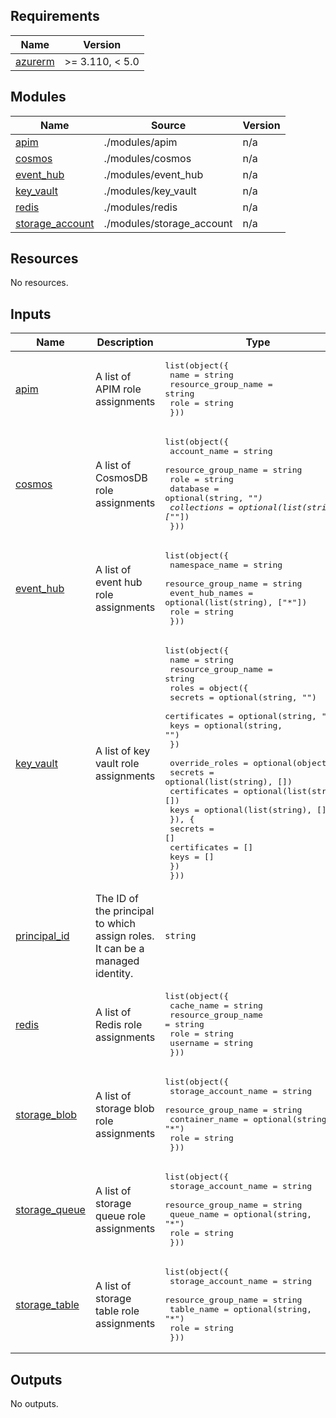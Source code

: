 <!-- BEGIN_TF_DOCS -->
## Requirements

| Name | Version |
|------|---------|
| <a name="requirement_azurerm"></a> [azurerm](#requirement\_azurerm) | >= 3.110, < 5.0 |

## Modules

| Name | Source | Version |
|------|--------|---------|
| <a name="module_apim"></a> [apim](#module\_apim) | ./modules/apim | n/a |
| <a name="module_cosmos"></a> [cosmos](#module\_cosmos) | ./modules/cosmos | n/a |
| <a name="module_event_hub"></a> [event\_hub](#module\_event\_hub) | ./modules/event_hub | n/a |
| <a name="module_key_vault"></a> [key\_vault](#module\_key\_vault) | ./modules/key_vault | n/a |
| <a name="module_redis"></a> [redis](#module\_redis) | ./modules/redis | n/a |
| <a name="module_storage_account"></a> [storage\_account](#module\_storage\_account) | ./modules/storage_account | n/a |

## Resources

No resources.

## Inputs

| Name | Description | Type | Default | Required |
|------|-------------|------|---------|:--------:|
| <a name="input_apim"></a> [apim](#input\_apim) | A list of APIM role assignments | <pre>list(object({<br/>    name                = string<br/>    resource_group_name = string<br/>    role                = string<br/>  }))</pre> | `[]` | no |
| <a name="input_cosmos"></a> [cosmos](#input\_cosmos) | A list of CosmosDB role assignments | <pre>list(object({<br/>    account_name        = string<br/>    resource_group_name = string<br/>    role                = string<br/>    database            = optional(string, "*")<br/>    collections         = optional(list(string), ["*"])<br/>  }))</pre> | `[]` | no |
| <a name="input_event_hub"></a> [event\_hub](#input\_event\_hub) | A list of event hub role assignments | <pre>list(object({<br/>    namespace_name      = string<br/>    resource_group_name = string<br/>    event_hub_names     = optional(list(string), ["*"])<br/>    role                = string<br/>  }))</pre> | `[]` | no |
| <a name="input_key_vault"></a> [key\_vault](#input\_key\_vault) | A list of key vault role assignments | <pre>list(object({<br/>    name                = string<br/>    resource_group_name = string<br/>    roles = object({<br/>      secrets      = optional(string, "")<br/>      certificates = optional(string, "")<br/>      keys         = optional(string, "")<br/>    })<br/><br/>    override_roles = optional(object({<br/>      secrets      = optional(list(string), [])<br/>      certificates = optional(list(string), [])<br/>      keys         = optional(list(string), [])<br/>      }), {<br/>      secrets      = []<br/>      certificates = []<br/>      keys         = []<br/>    })<br/>  }))</pre> | `[]` | no |
| <a name="input_principal_id"></a> [principal\_id](#input\_principal\_id) | The ID of the principal to which assign roles. It can be a managed identity. | `string` | n/a | yes |
| <a name="input_redis"></a> [redis](#input\_redis) | A list of Redis role assignments | <pre>list(object({<br/>    cache_name          = string<br/>    resource_group_name = string<br/>    role                = string<br/>    username            = string<br/>  }))</pre> | `[]` | no |
| <a name="input_storage_blob"></a> [storage\_blob](#input\_storage\_blob) | A list of storage blob role assignments | <pre>list(object({<br/>    storage_account_name = string<br/>    resource_group_name  = string<br/>    container_name       = optional(string, "*")<br/>    role                 = string<br/>  }))</pre> | `[]` | no |
| <a name="input_storage_queue"></a> [storage\_queue](#input\_storage\_queue) | A list of storage queue role assignments | <pre>list(object({<br/>    storage_account_name = string<br/>    resource_group_name  = string<br/>    queue_name           = optional(string, "*")<br/>    role                 = string<br/>  }))</pre> | `[]` | no |
| <a name="input_storage_table"></a> [storage\_table](#input\_storage\_table) | A list of storage table role assignments | <pre>list(object({<br/>    storage_account_name = string<br/>    resource_group_name  = string<br/>    table_name           = optional(string, "*")<br/>    role                 = string<br/>  }))</pre> | `[]` | no |

## Outputs

No outputs.
<!-- END_TF_DOCS -->